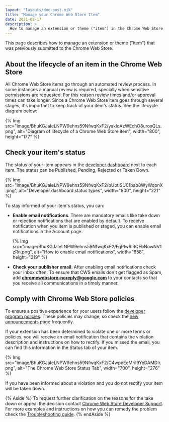 ```yaml
---
layout: "layouts/doc-post.njk"
title: "Manage your Chrome Web Store Item"
date: 2021-08-17
description: >
  How to manage an extension or theme ("item") in the Chrome Web Store.
---
```


This page describes how to manage an extension or theme ("item") that was previously submitted to the Chrome Web Store.

## About the lifecycle of an item in the Chrome Web Store 

All Chrome Web Store items go through an automated review process. 
In some instances a manual review is required, specially when sensitive permissions are requested. 
For this reason review times and/or approval times can take longer. 
Since a Chrome Web Store item goes through several stages, it's important to keep track of your item's status. See the lifecycle diagram below:

{% Img src="image/BhuKGJaIeLNPW9ehns59NfwqKxF2/yakIoAzWEchO8urosQLs.png", alt="Diagram of lifecycle of a Chrome Web Store item", width="800", height="177" %}

## Check your item's status
 
The status of your item appears in the [developer dashboard][dev-dashboard] next to each item. The status can be Published, Pending, Rejected or Taken Down.

{% Img src="image/BhuKGJaIeLNPW9ehns59NfwqKxF2/bUbtISU01bab8WyWqonX.png", alt="Developer dashboard status types", width="800", height="221" %}

To stay informed of your item's status, you can:

-  **Enable email notifications**. There are mandatory emails like take down or rejection notifications that are enabled by default. To receive notification when you item is published or staged, you can enable email notifications in the Account page. 
 
    {% Img src="image/BhuKGJaIeLNPW9ehns59NfwqKxF2/FgPIwRl3QEbNowNV1zRn.png", alt="How to enable email notifications", width="658", height="219" %}

-  **Check your publisher email**. After enabling email notifications check your inbox often. To ensure that CWS emails don't get flagged as Spam, add **chromewebstore-noreply@google.com** to your contacts so that you receive all communications in a timely manner.
   
## Comply with Chrome Web Store policies

To ensure a positive experience for your users follow the [developer program policies][dev-policies]. These policies may change, so check the [new announcements][whats-new] page frequently.

If your extension has been determined to violate one or more terms or policies, you will receive an email notification that contains the violation description and instructions on how to rectify. 
If you missed the email, you can find this information in the Status tab of your item.

{% Img src="image/BhuKGJaIeLNPW9ehns59NfwqKxF2/C4wpnEeMriI9YeDAMDIr.png", alt="The Chrome Web Store Status Tab", width="700", height="276" %}

If you have been informed about a violation and you do not rectify your item will be taken down. 

{% Aside %}
To request further clarification on the reasons for the take down or appeal the decision contact [Chrome Web Store Developer Support][cws-support]. For more examples and instructions on how you can remedy the problem check the [Troubleshooting guide][troubleshooting].
{% endAside %}

[cws-support]: https://support.google.com/chrome_webstore/contact/dev_account_transfer
[dev-dashboard]: https://chrome.google.com/webstore/devconsole
[dev-policies]: /docs/webstore/program_policies
[troubleshooting]: /docs/webstore/troubleshooting/
[whats-new]: /docs/extensions/whatsnew/

